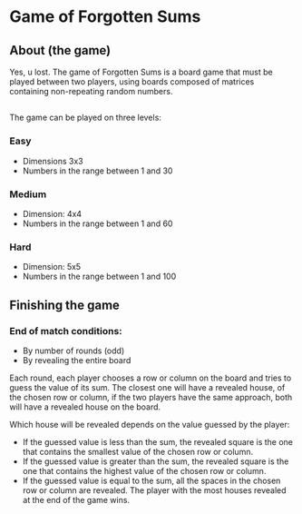 
# Game of Forgotten Sums 




## About (the game)
Yes, u lost. 
The game of Forgotten Sums is a board game that must be played between two players,
using boards composed of matrices containing non-repeating random numbers.

##

The game can be played on three levels:

### Easy

- Dimensions 3x3 
- Numbers in the range between 1 and 30

### Medium
- Dimension: 4x4 
- Numbers in the range between 1 and 60

### Hard
- Dimension: 5x5 
- Numbers in the range between 1 and 100

## Finishing the game

### End of match conditions:
- By number of rounds (odd)
- By revealing the entire board

Each round, each player chooses a row or column on the board and tries to guess the value of its sum.
The closest one will have a revealed house, of the chosen row or column, if the two players have the same approach, both will have a revealed house on the board.

Which house will be revealed depends on the value guessed by the player:
- If the guessed value is less than the sum, the revealed square is the one that contains the smallest value of the chosen row or column.
- If the guessed value is greater than the sum, the revealed square is the one that contains the highest value of the chosen row or column.
- If the guessed value is equal to the sum, all the spaces in the chosen row or column are revealed.
The player with the most houses revealed at the end of the game wins.